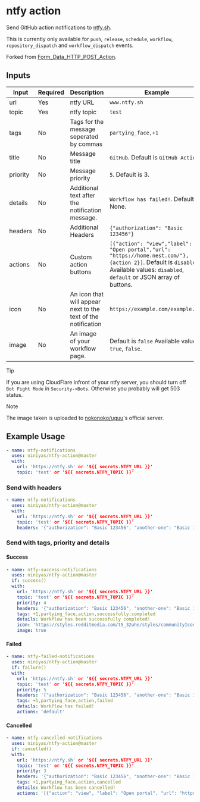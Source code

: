 # ntfy action

Send GitHub action notifications to [ntfy.sh](https://ntfy.sh).

This is currently only available for `push`, `release`, `schedule`, `workflow`, `repository_dispatch` and `workflow_dispatch` events.

Forked from [Form_Data_HTTP_POST_Action](https://github.com/alikamal1/Form_Data_HTTP_POST_Action).

## Inputs

| Input    | Required | Description                                                   | Example                                                                                                                                                                             |
| -------- | -------- | ------------------------------------------------------------- | ----------------------------------------------------------------------------------------------------------------------------------------------------------------------------------- |
| url      | Yes      | ntfy URL                                                      | `www.ntfy.sh`                                                                                                                                                                       |
| topic    | Yes      | ntfy topic                                                    | `test`                                                                                                                                                                              |
| tags     | No       | Tags for the message seperated by commas                      | `partying_face,+1`                                                                                                                                                                  |
| title    | No       | Message title                                                 | `GitHub`. Default is `GitHub Actions`.                                                                                                                                              |
| priority | No       | Message priority                                              | `5`. Default is 3.                                                                                                                                                                  |
| details  | No       | Additional text after the notification message.               | `Workflow has failed!`. Default is None.                                                                                                                                            |
| headers  | No       | Additional Headers                                            | `{"authorization": "Basic 123456"}`                                                                                                                                                 |
| actions  | No       | Custom action buttons                                         | `[{"action": "view","label": "Open portal","url": "https://home.nest.com/"}, {action 2}]`. Default is `disabled`. Available values: `disabled`, `default` or JSON array of buttons. |
| icon     | No       | An icon that will appear next to the text of the notification | `https://example.com/example.png`                                                                                                                                                   |
| image    | No       | An image of your workflow page.                               | Default is `false` Available values: `true`, `false`.                                                                                                                               |

> [!TIP]
> If you are using CloudFlare infront of your ntfy server, you should turn off `Bot Fight Mode` in `Security->Bots`. Otherwise you probably will get 503 status.

> [!NOTE]
> The image taken is uploaded to [nokonoko/uguu](https://github.com/nokonoko/uguu)'s official server.

## Example Usage

```yaml
- name: ntfy-notifications
  uses: niniyas/ntfy-action@master
  with:
    url: 'https://ntfy.sh' or '${{ secrets.NTFY_URL }}'
    topic: 'test' or '${{ secrets.NTFY_TOPIC }}'
```

### Send with headers

```yaml
- name: ntfy-notifications
  uses: niniyas/ntfy-action@master
  with:
    url: 'https://ntfy.sh' or '${{ secrets.NTFY_URL }}'
    topic: 'test' or '${{ secrets.NTFY_TOPIC }}'
    headers: '{"authorization": "Basic 123456", "another-one": "Basic 123456"}' or '${{ secrets.NTFY_HEADERS }}'
```

### Send with tags, priority and details

#### Success

```yaml
- name: ntfy-success-notifications
  uses: niniyas/ntfy-action@master
  if: success()
  with:
    url: 'https://ntfy.sh' or '${{ secrets.NTFY_URL }}'
    topic: 'test' or '${{ secrets.NTFY_TOPIC }}'
    priority: 4
    headers: '{"authorization": "Basic 123456", "another-one": "Basic 123456"}' or '${{ secrets.NTFY_HEADERS }}'
    tags: +1,partying_face,action,successfully,completed
    details: Workflow has been successfully completed!
    icon: 'https://styles.redditmedia.com/t5_32uhe/styles/communityIcon_xnt6chtnr2j21.png'
    image: true
```

#### Failed

```yaml
- name: ntfy-failed-notifications
  uses: niniyas/ntfy-action@master
  if: failure()
  with:
    url: 'https://ntfy.sh' or '${{ secrets.NTFY_URL }}'
    topic: 'test' or '${{ secrets.NTFY_TOPIC }}'
    priority: 5
    headers: '{"authorization": "Basic 123456", "another-one": "Basic 123456"}' or '${{ secrets.NTFY_HEADERS }}'
    tags: +1,partying_face,action,failed
    details: Workflow has failed!
    actions: 'default'
```

#### Cancelled

```yaml
- name: ntfy-cancelled-notifications
  uses: niniyas/ntfy-action@master
  if: cancelled()
  with:
    url: 'https://ntfy.sh' or '${{ secrets.NTFY_URL }}'
    topic: 'test' or '${{ secrets.NTFY_TOPIC }}'
    priority: 3
    headers: '{"authorization": "Basic 123456", "another-one": "Basic 123456"}' or '${{ secrets.NTFY_HEADERS }}'
    tags: +1,partying_face,action,cancelled
    details: Workflow has been cancelled!
    actions: '[{"action": "view", "label": "Open portal", "url": "https://home.nest.com/", "clear": true}]'
```
